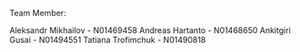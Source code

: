Team Member:

Aleksandr Mikhailov - N01469458
Andreas Hartanto - N01468650
Ankitgiri Gusai - N01494551
Tatiana Trofimchuk - N01490818


